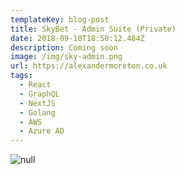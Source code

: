 ```yaml
---
templateKey: blog-post
title: SkyBet - Admin Suite (Private)
date: 2018-09-18T18:50:12.484Z
description: Coming soon
image: /img/sky-admin.png
url: https://alexandermoreton.co.uk
tags:
  - React
  - GraphQL
  - NextJS
  - Golang
  - AWS
  - Azure AD
---
```

![null](/img/sky-admin.png)
